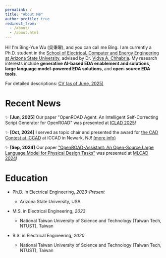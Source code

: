 ```yaml
---
permalink: /
title: "About Me"
author_profile: true
redirect_from: 
  - /about/
  - /about.html
---
```


Hi! I'm Bing-Yue Wu (吳秉曜), and you can call me Bing. I am currently a Ph.D. student in the [School of Electrical, Computer and Energy Engineering at Arizona State University](https://ecee.engineering.asu.edu/), advised by Dr. [Vidya A. Chhabria](https://faculty.engineering.asu.edu/vidyachhabria/). My research interests include **generative AI-based EDA enablement and solutions**, **large language model-powered EDA solutions**, and **open-source EDA tools**.

For detailed descriptions: [CV (as of June, 2025)](https://bingyuew.github.io/files/CV.pdf)

# Recent News

✨ **[Jun, 2025]** Our paper "OpenROAD Agent: An Intelligent Self-Correcting Script Generator for OpenROAD" was presented at [ICLAD 2025](https://iclad.ai/)!

✨ **[Oct, 2024]** I served as topic chair and presented the award for [the CAD Contest at ICCAD](https://www.iccad-contest.org/2024/) at ICCAD in Newark, NJ! [(more info)](https://bingyuew.github.io/talks/2024-10-31-iccad)

✨ **[Sep, 2024]** Our paper ["OpenROAD-Assistant: An Open-Source Large Language Model for Physical Design Tasks"](https://ieeexplore.ieee.org/document/10740242) was presented at [MLCAD 2024](https://mlcad.org/symposium/2024/)!

# Education

* Ph.D. in Electrical Engineering, *2023-Present*
  * Arizona State University, USA

* M.S. in Electrical Engineering, *2023*
  * National Taiwan University of Science and Technology (Taiwan Tech, NTUST), Taiwan

* B.S. in Electrical Engineering, *2020*
  * National Taiwan University of Science and Technology (Taiwan Tech, NTUST), Taiwan





